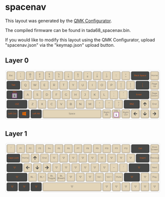 # spacenav

This layout was generated by the [QMK Configurator](https://config.qmk.fm/#/tada68/LAYOUT_ansi). 

The compiled firmware can be found in tada68_spacenav.bin.

If you would like to modify this layout using the QMK Configurator, upload "spacenav.json" via the "keymap.json" upload button.

## Layer 0
![Layer 0](layer0.png)

## Layer 1
![Layer 1](layer1.png)